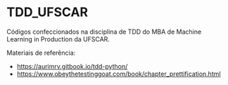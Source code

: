 # TDD_UFSCAR

Códigos confeccionados na disciplina de TDD do MBA de Machine Learning in Production da UFSCAR.

Materiais de referência: 
 - https://aurimrv.gitbook.io/tdd-python/
 - https://www.obeythetestinggoat.com/book/chapter_prettification.html